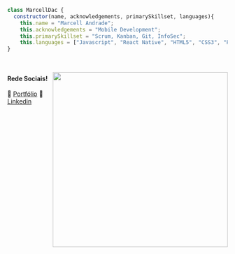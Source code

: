 ```javascript
class MarcellDac {
  constructor(name, acknowledgements, primarySkillset, languages){
    this.name = "Marcell Andrade";
    this.acknowledgements = "Mobile Development";
    this.primarySkillset = "Scrum, Kanban, Git, InfoSec";
    this.languages = ["Javascript", "React Native", "HTML5", "CSS3", "Python", "Solidity"];
}
```
[website]: https://marcelldac.github.io/portfolio
[linkedin]: https://www.linkedin.com/in/marcelldactes/
<br>

<img  width="400" align="right" src="https://i2.wp.com/allhtaccess.info/wp-content/uploads/2018/03/programming.gif?fit=1281%2C716&ssl=1" />

#### Rede Sociais!

🏡 [Portfólio](https://marcelldac.github.io/portfolio)
👔 [Linkedin](https://www.linkedin.com/in/marcelldactes/)

